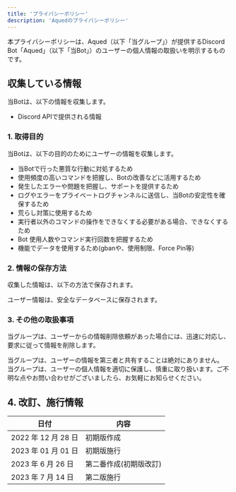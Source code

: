 ```yaml
---
title: 'プライバシーポリシー'
description: 'Aquedのプライバシーポリシー'
---
```


本プライバシーポリシーは、Aqued（以下「当グループ」）が提供するDiscord Bot「Aqued」（以下「当Bot」）のユーザーの個人情報の取扱いを明示するものです。

## 収集している情報

当Botは、以下の情報を収集します。

- Discord APIで提供される情報

### 1. 取得目的

当Botは、以下の目的のためにユーザーの情報を収集します。

- 当Botで行った悪質な行動に対処するため
- 使用頻度の高いコマンドを把握し、Botの改善などに活用するため
- 発生したエラーや問題を把握し、サポートを提供するため
- ログやエラーをプライベートログチャンネルに送信し、当Botの安定性を確保するため
- 荒らし対策に使用するため
- 実行者以外のコマンドの操作をできなくする必要がある場合、できなくするため
- Bot 使用人数やコマンド実行回数を把握するため
- 機能でデータを使用するため(gbanや、使用制限、Force Pin等)

### 2. 情報の保存方法

収集した情報は、以下の方法で保存されます。

ユーザー情報は、安全なデータベースに保存されます。

### 3. その他の取扱事項

当グループは、ユーザーからの情報削除依頼があった場合には、迅速に対応し、要求に従って情報を削除します。

当グループは、ユーザーの情報を第三者と共有することは絶対にありません。
当グループは、ユーザーの個人情報を適切に保護し、慎重に取り扱います。ご不明な点やお問い合わせがございましたら、お気軽にお知らせください。

## 4. 改訂、施行情報

| 日付                | 内容                   |
| ------------------- | ---------------------- |
| 2022 年 12 月 28 日 | 初期版作成             |
| 2023 年 01 月 01 日 | 初期版施行             |
| 2023 年 6 月 26 日  | 第二番作成(初期版改訂) |
| 2023 年 7 月 14 日  | 第二版施行             |
